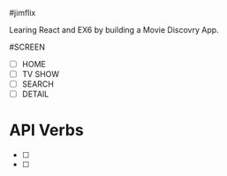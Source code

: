 #jimflix

Learing React and EX6 by building a Movie Discovry App.

#SCREEN

- [ ] HOME
- [ ] TV SHOW
- [ ] SEARCH
- [ ] DETAIL

# API Verbs

- [ ]
- [ ]
